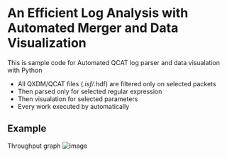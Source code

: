# An Efficient Log Analysis with Automated Merger and Data Visualization

This is sample code for Automated QCAT log parser and data visualation with Python
- All QXDM/QCAT files (*.isf/*.hdf) are filtered only on selected packets
- Then parsed only for selected regular expression
- Then visualation for selected parameters
- Every work executed by automatically

## Example
Throughput graph
![image](https://user-images.githubusercontent.com/77954837/114789660-6cd24a00-9dbe-11eb-83d1-2079e1fb59b5.png)
